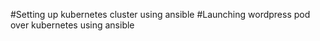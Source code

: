 #Setting up kubernetes cluster using ansible
#Launching wordpress pod over kubernetes using ansible 
